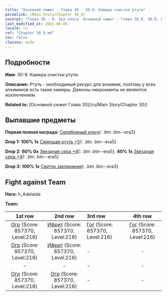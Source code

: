 ```yaml
---
title: "Основной сюжет - Глава 30 - 30-9. Камера очистки ртути"
permalink: /Main Story/Chapter 30_9/
excerpt: "Глава 30 - 9. Эра хаоса  Основной сюжет - Глава 30_9. 30-9. Камера очистки ртути"
last_modified_at: 2021-06-03
locale: ru
ref: "Chapter 30_9.md"
toc: false
classes: wide
---
```


## Подробности

 **Имя:** 30-9. Камера очистки ртути

 **Описание:** Ртуть - необходимый ресурс для алхимии, поэтому у всех алхимиков есть такие камеры. Демоны-некроманты не являются исключением.

 **Related to:** [Основной сюжет Глава 30](/ru/Main Story/Chapter 30/)

## Выпавшие предметы

 **Первая полная награда:** [Серебряный ключ](/ItemsRU/con_693/){: .btn .btn--era3}

 **Drop 1:** **100% 1x** [Сияющая ртуть +5](/ItemsRU/mat_98/){: .btn .btn--era5}

 **Drop 2:** **60% 0x** [Звездная сера +4](/ItemsRU/mat_92/){: .btn .btn--era5}, **40% 1x** [Звездная сера +4](/ItemsRU/mat_92/){: .btn .btn--era5}

 **Drop 3:** **100% 1x** [Свиток заклинания](/ItemsRU/con_694/){: .btn .btn--era3}


## Fight against Team
 **Hero:** h_Adelaide

 **Team:**


  | 1st row | 2nd row | 3rd row | 4th row |
  |:----:|:----:|:----|:----:|
  | [Огр](/ru/units/Ogre/) (Score: 857370, Level:216)  | [Ифрит](/ru/units/Efreeti/) (Score: 857370, Level:216)  | [Гог](/ru/units/Gog/) (Score: 857370, Level:216)  | [Гог](/ru/units/Gog/) (Score: 857370, Level:216)  |
  | [Огр](/ru/units/Ogre/) (Score: 857370, Level:216)  | [Ифрит](/ru/units/Efreeti/) (Score: 857370, Level:216)  | - | - |
  | - | - | - | - |
  | [Огр](/ru/units/Ogre/) (Score: 857370, Level:216)  | [Огр](/ru/units/Ogre/) (Score: 857370, Level:216)  | - | - |


